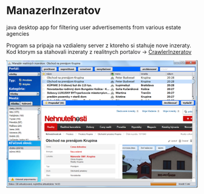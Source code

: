 # ManazerInzeratov
java desktop app for filtering user advertisements from various estate agencies

Program sa pripaja na vzdialeny server z ktoreho si stahuje nove inzeraty. 
Kod ktorym sa stahovali inzeraty z realitnych portalov -> [CrawlerInzeratov](https://github.com/janmurin/CrawlerInzeratov)

![example image](manazer.png "An exemplary image")